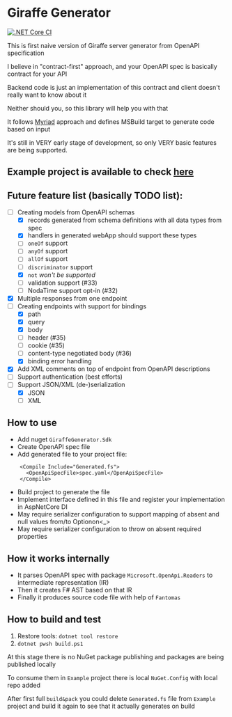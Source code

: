 # Giraffe Generator
[![.NET Core CI](https://github.com/Szer/GiraffeGenerator/workflows/.NET%20Core/badge.svg?branch=master)](https://github.com/Szer/GiraffeGenerator/actions?query=workflow%3A%22.NET+Core%22)


This is first naive version of Giraffe server generator from OpenAPI specification

I believe in "contract-first" approach, and your OpenAPI spec is basically contract for your API

Backend code is just an implementation of this contract and client doesn't really want to know about it

Neither should you, so this library will help you with that

It follows [Myriad](https://github.com/MoiraeSoftware/myriad) approach and defines MSBuild target to generate code based on input

It's still in VERY early stage of development, so only VERY basic features are being supported.

## Example project is available to check [here](https://github.com/Szer/GiraffeGenerator/tree/master/src/Example)

## Future feature list (basically TODO list):

- [ ] Creating models from OpenAPI schemas
   - [x] records generated from schema definitions with all data types from spec
   - [x] handlers in generated webApp should support these types
   - [ ] `oneOf` support
   - [ ] `anyOf` support
   - [ ] `allOf` support
   - [ ] `discriminator` support
   - [x] `not` *won't be supported*
   - [ ] validation support (#33)
   - [ ] NodaTime support opt-in (#32)
- [x] Multiple responses from one endpoint
- [ ] Creating endpoints with support for bindings
   - [x] path
   - [x] query
   - [x] body
   - [ ] header (#35)
   - [ ] cookie (#35)
   - [ ] content-type negotiated body (#36)
   - [x] binding error handling
- [x] Add XML comments on top of endpoint from OpenAPI descriptions
- [ ] Support authentication (best efforts)
- [ ] Support JSON/XML (de-)serialization
   - [x] JSON
   - [ ] XML

## How to use

- Add nuget `GiraffeGenerator.Sdk`
- Create OpenAPI spec file
- Add generated file to your project file:
```
    <Compile Include="Generated.fs">
      <OpenApiSpecFile>spec.yaml</OpenApiSpecFile>
    </Compile>
```
- Build project to generate the file
- Implement interface defined in this file and register your implementation in AspNetCore DI
- May require serializer configuration to support mapping of absent and null values from/to Optionon<_>
- May require serializer configuration to throw on absent required properties

## How it works internally

- It parses OpenAPI spec with package `Microsoft.OpenApi.Readers` to intermediate representation (IR)
- Then it creates F# AST based on that IR
- Finally it produces source code file with help of `Fantomas`

## How to build and test

1. Restore tools: `dotnet tool restore`
1. `dotnet pwsh build.ps1`

At this stage there is no NuGet package publishing and packages are being published locally

To consume them in `Example` project there is local `NuGet.Config` with local repo added

After first full `build&pack` you could delete `Generated.fs` file from `Example` project and build it again to see that it actually generates on build

